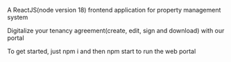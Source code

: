 A ReactJS(node version 18) frontend application for property management system 

Digitalize your tenancy agreement(create, edit, sign and download) with our portal

To get started, just npm i and then npm start to run the web portal